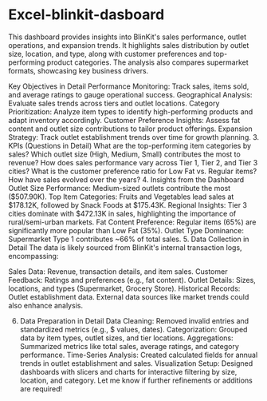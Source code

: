 # Excel-blinkit-dasboard
This dashboard provides insights into BlinKit's sales performance, outlet operations, and expansion trends. It highlights sales distribution by outlet size, location, and type, along with customer preferences and top-performing product categories. The analysis also compares supermarket formats, showcasing key business drivers.


Key Objectives in Detail
Performance Monitoring: Track sales, items sold, and average ratings to gauge operational success.
Geographical Analysis: Evaluate sales trends across tiers and outlet locations.
Category Prioritization: Analyze item types to identify high-performing products and adapt inventory accordingly.
Customer Preference Insights: Assess fat content and outlet size contributions to tailor product offerings.
Expansion Strategy: Track outlet establishment trends over time for growth planning.
3. KPIs (Questions in Detail)
What are the top-performing item categories by sales?
Which outlet size (High, Medium, Small) contributes the most to revenue?
How does sales performance vary across Tier 1, Tier 2, and Tier 3 cities?
What is the customer preference ratio for Low Fat vs. Regular items?
How have sales evolved over the years?
4. Insights from the Dashboard
Outlet Size Performance: Medium-sized outlets contribute the most ($507.90K).
Top Item Categories: Fruits and Vegetables lead sales at $178.12K, followed by Snack Foods at $175.43K.
Regional Insights: Tier 3 cities dominate with $472.13K in sales, highlighting the importance of rural/semi-urban markets.
Fat Content Preference: Regular items (65%) are significantly more popular than Low Fat (35%).
Outlet Type Dominance: Supermarket Type 1 contributes ~66% of total sales.
5. Data Collection in Detail
The data is likely sourced from BlinKit's internal transaction logs, encompassing:

Sales Data: Revenue, transaction details, and item sales.
Customer Feedback: Ratings and preferences (e.g., fat content).
Outlet Details: Sizes, locations, and types (Supermarket, Grocery Store).
Historical Records: Outlet establishment data.
External data sources like market trends could also enhance analysis.

6. Data Preparation in Detail
Data Cleaning: Removed invalid entries and standardized metrics (e.g., $ values, dates).
Categorization: Grouped data by item types, outlet sizes, and tier locations.
Aggregations: Summarized metrics like total sales, average ratings, and category performance.
Time-Series Analysis: Created calculated fields for annual trends in outlet establishment and sales.
Visualization Setup: Designed dashboards with slicers and charts for interactive filtering by size, location, and category.
Let me know if further refinements or additions are required!



